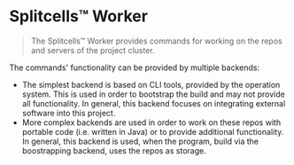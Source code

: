 # Splitcells™ Worker

> The Splitcells™ Worker provides commands for working on the repos and servers of the project cluster.

The commands' functionality can be provided by multiple backends:
* The simplest backend is based on CLI tools, provided by the operation system.
  This is used in order to bootstrap the build and may not provide all functionality.
  In general, this backend focuses on integrating external software into this project.
* More complex backends are used in order to work on these repos with portable code (i.e. written in Java) or
  to provide additional functionality.
  In general, this backend is used, when the program, build via the boostrapping backend,
  uses the repos as storage.